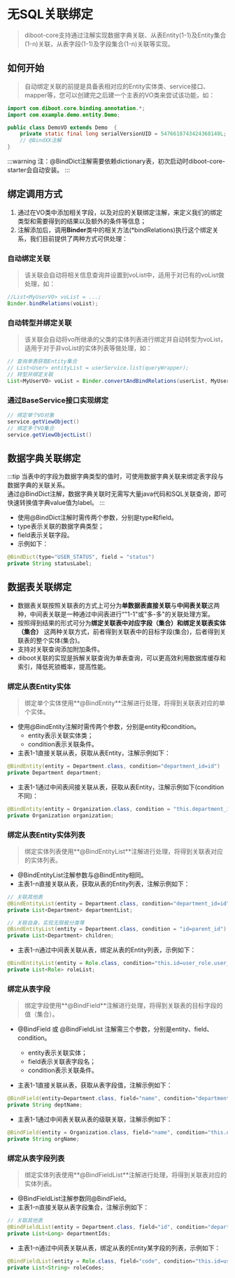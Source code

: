 # 无SQL关联绑定

> diboot-core支持通过注解实现数据字典关联、从表Entity(1-1)及Entity集合(1-n)关联，从表字段(1-1)及字段集合(1-n)关联等实现。

## 如何开始
> 自动绑定关联的前提是具备表相对应的Entity实体类、service接口、mapper等，您可以创建完之后建一个主表的VO类来尝试该功能，如：
```java
import com.diboot.core.binding.annotation.*;
import com.example.demo.entity.Demo;

public class DemoVO extends Demo  {
    private static final long serialVersionUID = 5476618743424368148L;
    // @BindXX注解
}
```

:::warning
注：@BindDict注解需要依赖dictionary表，初次启动时diboot-core-starter会自动安装。
:::

## 绑定调用方式
1. 通过在VO类中添加相关字段，以及对应的关联绑定注解，来定义我们的绑定类型和需要得到的结果以及额外的条件等信息；
2. 注解添加后，调用**Binder**类中的相关方法(*bindRelations)执行这个绑定关系，我们目前提供了两种方式可供处理：
### 自动绑定关联
> 该关联会自动将相关信息查询并设置到voList中，适用于对已有的voList做处理，如：
```java
//List<MyUserVO> voList = ...; 
Binder.bindRelations(voList);
```
### 自动转型并绑定关联
> 该关联会自动将vo所继承的父类的实体列表进行绑定并自动转型为voList，适用于对于非voList的实体列表等做处理，如：
```java
// 查询单表获取Entity集合
// List<User> entityList = userService.list(queryWrapper);
// 转型并绑定关联
List<MyUserVO> voList = Binder.convertAndBindRelations(userList, MyUserVO.class);
```
### 通过BaseService接口实现绑定
```java
// 绑定单个VO对象
service.getViewObject()
// 绑定多个VO集合
service.getViewObjectList()
```
## 数据字典关联绑定
:::tip
当表中的字段为数据字典类型的值时，可使用数据字典关联来绑定表字段与数据字典的关联关系。
<br>
通过@BindDict注解，数据字典关联时无需写大量java代码和SQL关联查询，即可快速转换值字典value值为label。
:::
* 使用@BindDict注解时需传两个参数，分别是type和field。
 * type表示关联的数据字典类型；
 * field表示关联字段。
* 示例如下：
```java
@BindDict(type="USER_STATUS", field = "status")
private String statusLabel;
```

## 数据表关联绑定
* 数据表关联按照关联表的方式上可分为**单数据表直接关联**与**中间表关联**这两种，中间表关联是一种通过中间表进行“"1-1"或"多-多"的关联处理方案。
* 按照得到结果的形式可分为**绑定关联表中对应字段（集合）**和**绑定关联表实体（集合）** 这两种关联方式，前者得到关联表中的目标字段(集合)，后者得到关联表的整个实体(集合)。
* 支持对关联查询添加附加条件。
* diboot关联的实现是拆解关联查询为单表查询，可以更高效利用数据库缓存和索引，降低死锁概率，提高性能。

### 绑定从表Entity实体
> 绑定单个实体使用**@BindEntity**注解进行处理，将得到关联表对应的单个实体。
* 使用@BindEntity注解时需传两个参数，分别是entity和condition。
    * entity表示关联实体类；
    * condition表示关联条件。
* 主表1-1直接关联从表，获取从表Entity，注解示例如下：
```java
@BindEntity(entity = Department.class, condition="department_id=id")
private Department department;
```
* 主表1-1通过中间表间接关联从表，获取从表Entity，注解示例如下(condition不同)：
```java
@BindEntity(entity = Organization.class, condition = "this.department_id=department.id AND department.org_id=id")
private Organization organization;
```

### 绑定从表Entity实体列表
> 绑定实体列表使用**@BindEntityList**注解进行处理，将得到关联表对应的实体列表。
* @BindEntityList注解参数与@BindEntity相同。
* 主表1-n直接关联从表，获取从表的Entity列表，注解示例如下：
```java
// 关联其他表
@BindEntityList(entity = Department.class, condition="department_id=id")
private List<Department> departmentList;

// 关联自身，实现无限极分类等
@BindEntityList(entity = Department.class, condition = "id=parent_id")
private List<Department> children;
```
* 主表1-n通过中间表关联从表，绑定从表的Entity列表，示例如下：
```java
@BindEntityList(entity = Role.class, condition="this.id=user_role.user_id AND user_role.role_id=id")
private List<Role> roleList;
```

### 绑定从表字段
> 绑定字段使用**@BindField**注解进行处理，将得到关联表的目标字段的值（集合）。
* @BindField 或 @BindFieldList 注解需三个参数，分别是entity、field、condition。
    * entity表示关联实体；
    * field表示关联表字段名；
    * condition表示关联条件。

* 主表1-1直接关联从表，获取从表字段值，注解示例如下：
```java
@BindField(entity=Department.class, field="name", condition="department_id=id AND parent_id>=0")
private String deptName;
```

* 主表1-1通过中间表关联从表的级联关联，注解示例如下：
```java
@BindField(entity = Organization.class, field="name", condition="this.department_id=department.id AND department.org_id=id")
private String orgName;
```

### 绑定从表字段列表
> 绑定实体列表使用**@BindFieldList**注解进行处理，将得到关联表对应的实体列表。
* @BindFieldList注解参数同@BindField。
* 主表1-n直接关联从表字段集合，注解示例如下：
```java
// 关联其他表
@BindFieldList(entity = Department.class, field="id", condition="department_id=id")
private List<Long> departmentIds;

```
* 主表1-n通过中间表关联从表，绑定从表的Entity某字段的列表，示例如下：
```java
@BindFieldList(entity = Role.class, field="code", condition="this.id=user_role.user_id AND user_role.role_id=id")
private List<String> roleCodes;
```